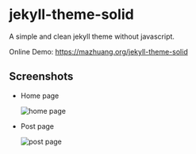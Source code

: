 jekyll-theme-solid
=================

A simple and clean jekyll theme without javascript.

Online Demo: <https://mazhuang.org/jekyll-theme-solid>

## Screenshots

* Home page

  ![home page](./images/screenshots/home.png)

* Post page

  ![post page](./images/screenshots/posts.png)
